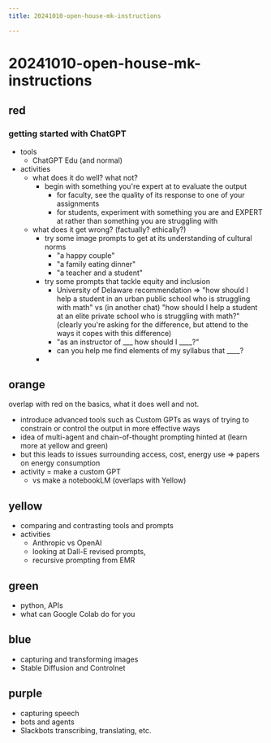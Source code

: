 ```yaml
---
title: 20241010-open-house-mk-instructions

---
```


# 20241010-open-house-mk-instructions

## red

### getting started with ChatGPT

- tools
    - ChatGPT Edu (and normal)
- activities
    - what does it do well? what not?
        - begin with something you're expert at to evaluate the output
            - for faculty, see the quality of its response to one of your assignments
            - for students, experiment with something you are and EXPERT at rather than something you are struggling with
    - what does it get wrong? (factually? ethically?)
        - try some image prompts to get at its understanding of cultural norms
            - "a happy couple"
            - "a family eating dinner"
            - "a teacher and a student"
        - try some prompts that tackle equity and inclusion
            - University of Delaware recommendation => "how should I help a student in an urban public school who is struggling with math" vs (in another chat) "how should I help a student at an elite private school who is struggling with math?" (clearly you're asking for the difference, but attend to the ways it copes with this difference)
            - "as an instructor of ___ how should I ____?"
            - can you help me find elements of my syllabus that ____?
        - 


## orange

overlap with red on the basics, what it does well and not. 
- introduce advanced tools such as Custom GPTs as ways of trying to constrain or control the output in more effective ways
- idea of multi-agent and chain-of-thought prompting hinted at (learn more at yellow and green)
- but this leads to issues surrounding access, cost, energy use => papers on energy consumption
- activity = make a custom GPT
    - vs make a notebookLM (overlaps with Yellow)


## yellow

- comparing and contrasting tools and prompts
- activities
    - Anthropic vs OpenAI
    - looking at Dall-E revised prompts, 
    - recursive prompting from EMR

## green

- python, APIs
- what can Google Colab do for you

## blue

- capturing and transforming images
- Stable Diffusion and Controlnet

## purple

- capturing speech
- bots and agents
- Slackbots transcribing, translating, etc.

